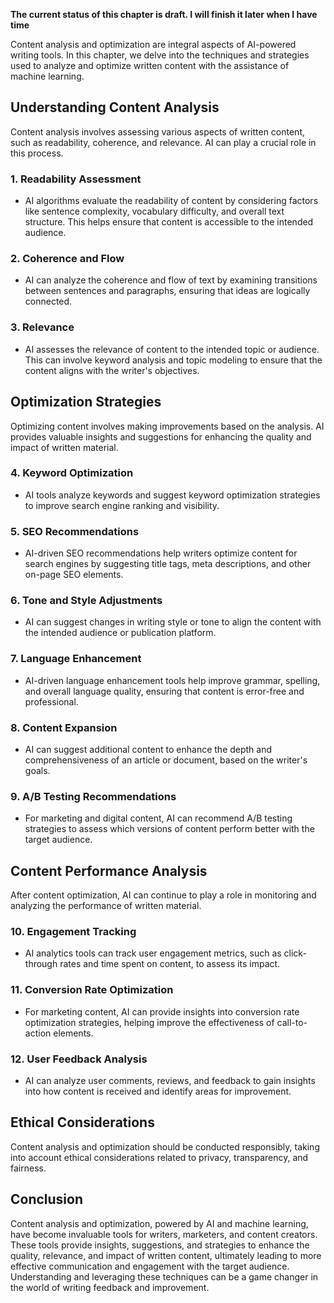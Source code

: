 **The current status of this chapter is draft. I will finish it later when I have time**

Content analysis and optimization are integral aspects of AI-powered writing tools. In this chapter, we delve into the techniques and strategies used to analyze and optimize written content with the assistance of machine learning.

Understanding Content Analysis
------------------------------

Content analysis involves assessing various aspects of written content, such as readability, coherence, and relevance. AI can play a crucial role in this process.

### 1. **Readability Assessment**

* AI algorithms evaluate the readability of content by considering factors like sentence complexity, vocabulary difficulty, and overall text structure. This helps ensure that content is accessible to the intended audience.

### 2. **Coherence and Flow**

* AI can analyze the coherence and flow of text by examining transitions between sentences and paragraphs, ensuring that ideas are logically connected.

### 3. **Relevance**

* AI assesses the relevance of content to the intended topic or audience. This can involve keyword analysis and topic modeling to ensure that the content aligns with the writer's objectives.

Optimization Strategies
-----------------------

Optimizing content involves making improvements based on the analysis. AI provides valuable insights and suggestions for enhancing the quality and impact of written material.

### 4. **Keyword Optimization**

* AI tools analyze keywords and suggest keyword optimization strategies to improve search engine ranking and visibility.

### 5. **SEO Recommendations**

* AI-driven SEO recommendations help writers optimize content for search engines by suggesting title tags, meta descriptions, and other on-page SEO elements.

### 6. **Tone and Style Adjustments**

* AI can suggest changes in writing style or tone to align the content with the intended audience or publication platform.

### 7. **Language Enhancement**

* AI-driven language enhancement tools help improve grammar, spelling, and overall language quality, ensuring that content is error-free and professional.

### 8. **Content Expansion**

* AI can suggest additional content to enhance the depth and comprehensiveness of an article or document, based on the writer's goals.

### 9. **A/B Testing Recommendations**

* For marketing and digital content, AI can recommend A/B testing strategies to assess which versions of content perform better with the target audience.

Content Performance Analysis
----------------------------

After content optimization, AI can continue to play a role in monitoring and analyzing the performance of written material.

### 10. **Engagement Tracking**

* AI analytics tools can track user engagement metrics, such as click-through rates and time spent on content, to assess its impact.

### 11. **Conversion Rate Optimization**

* For marketing content, AI can provide insights into conversion rate optimization strategies, helping improve the effectiveness of call-to-action elements.

### 12. **User Feedback Analysis**

* AI can analyze user comments, reviews, and feedback to gain insights into how content is received and identify areas for improvement.

Ethical Considerations
----------------------

Content analysis and optimization should be conducted responsibly, taking into account ethical considerations related to privacy, transparency, and fairness.

Conclusion
----------

Content analysis and optimization, powered by AI and machine learning, have become invaluable tools for writers, marketers, and content creators. These tools provide insights, suggestions, and strategies to enhance the quality, relevance, and impact of written content, ultimately leading to more effective communication and engagement with the target audience. Understanding and leveraging these techniques can be a game changer in the world of writing feedback and improvement.
